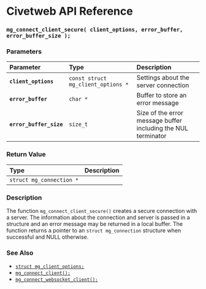 # Civetweb API Reference

### `mg_connect_client_secure( client_options, error_buffer, error_buffer_size );`

### Parameters

| Parameter | Type | Description |
| :--- | :--- | :--- |
|**`client_options`**|`const struct mg_client_options *`|Settings about the server connection|
|**`error_buffer`**|`char *`|Buffer to store an error message|
|**`error_buffer_size`**|`size_t`|Size of the error message buffer including the NUL terminator|

### Return Value

| Type | Description |
| :--- | :--- |
|`struct mg_connection *`||

### Description

The function `mg_connect_client_secure()` creates a secure connection with a server. The
information about the connection and server is passed in a structure and an error message
may be returned in a local buffer. The function returns a pointer to an `struct mg_connection`
structure when successful and NULL otherwise.

### See Also

* [`struct mg_client_options;`](mg_client_options.md)
* [`mg_connect_client();`](mg_connect_client.md)
* [`mg_connect_websocket_client();`](mg_connect_websocket_client.md)

